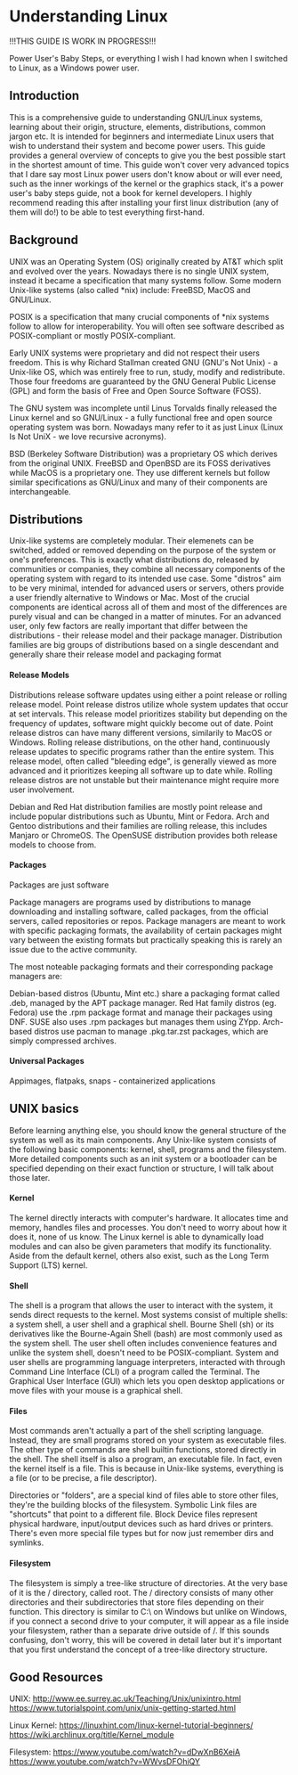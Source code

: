 # Understanding Linux

!!!THIS GUIDE IS WORK IN PROGRESS!!!

Power User's Baby Steps, or everything I wish I had known when I switched to Linux, as a Windows power user.

## Introduction

This is a comprehensive guide to understanding GNU/Linux systems, learning about their origin, structure, elements, distributions, common jargon etc. It is intended for beginners and intermediate Linux users that wish to understand their system and become power users. This guide provides a general overview of concepts to give you the best possible start in the shortest amount of time. This guide won't cover very advanced topics that I dare say most Linux power users don't know about or will ever need, such as the inner workings of the kernel or the graphics stack, it's a power user's baby steps guide, not a book for kernel developers. I highly recommend reading this after installing your first linux distribution (any of them will do!) to be able to test everything first-hand.

## Background

UNIX was an Operating System (OS) originally created by AT&T which split and evolved over the years. Nowadays there is no single UNIX system, instead it became a specification that many systems follow. Some modern Unix-like systems (also called \*nix) include: FreeBSD, MacOS and GNU/Linux.

POSIX is a specification that many crucial components of \*nix systems follow to allow for interoperability. You will often see software described as POSIX-compliant or mostly POSIX-compliant.

Early UNIX systems were proprietary and did not respect their users freedom. This is why Richard Stallman created GNU (GNU's Not Unix) - a Unix-like OS, which was entirely free to run, study, modify and redistribute. Those four freedoms are guaranteed by the GNU General Public License (GPL) and form the basis of Free and Open Source Software (FOSS). 

The GNU system was incomplete until Linus Torvalds finally released the Linux kernel and so GNU/Linux - a fully functional free and open source operating system was born. Nowadays many refer to it as just Linux (Linux Is Not UniX - we love recursive acronyms).

BSD (Berkeley Software Distribution) was a proprietary OS which derives from the original UNIX. FreeBSD and OpenBSD are its FOSS derivatives while MacOS is a proprietary one. They use different kernels but follow similar specifications as GNU/Linux and many of their components are interchangeable.

## Distributions

Unix-like systems are completely modular. Their elemenets can be switched, added or removed depending on the purpose of the system or one's preferences. This is exactly what distributions do, released by communities or companies, they combine all necessary components of the operating system with regard to its intended use case. Some "distros" aim to be very minimal, intended for advanced users or servers, others provide a user friendly alternative to Windows or Mac. Most of the crucial components are identical across all of them and most of the differences are purely visual and can be changed in a matter of minutes. For an advanced user, only few factors are really important that differ between the distributions - their release model and their package manager. Distribution families are big groups of distributions based on a single descendant and generally share their release model and packaging format

#### Release Models

Distributions release software updates using either a point release or rolling release model. Point release distros utilize whole system updates that occur at set intervals. This release model prioritizes stability but depending on the frequency of updates, software might quickly become out of date. Point release distros can have many different versions, similarily to MacOS or Windows. Rolling release distributions, on the other hand, continuously release updates to specific programs rather than the entire system. This release model, often called "bleeding edge", is generally viewed as more advanced and it prioritizes keeping all software up to date while. Rolling release distros are not unstable but their maintenance might require more user involvement.

Debian and Red Hat distribution families are mostly point release and include popular distributions such as Ubuntu, Mint or Fedora. Arch and Gentoo distributions and their families are rolling release, this includes Manjaro or ChromeOS. The OpenSUSE distribution provides both release models to choose from.

#### Packages

Packages are just software

Package managers are programs used by distributions to manage downloading and installing software, called packages, from the official servers, called repositories or repos. Package managers are meant to work with specific packaging formats, the availability of certain packages might vary between the existing formats but practically speaking this is rarely an issue due to the active community.

The most noteable packaging formats and their corresponding package managers are:

Debian-based distros (Ubuntu, Mint etc.) share a packaging format called .deb, managed by the APT package manager. Red Hat family distros (eg. Fedora) use the .rpm package format and manage their packages using DNF. SUSE also uses .rpm packages but manages them using ZYpp. Arch-based distros use pacman to manage .pkg.tar.zst packages, which are simply compressed archives.

#### Universal Packages

Appimages, flatpaks, snaps - containerized applications

## UNIX basics

Before learning anything else, you should know the general structure of the system as well as its main components. 
Any Unix-like system consists of the following basic components: kernel, shell, programs and the filesystem. More detailed components such as an init system or a bootloader can be specified depending on their exact function or structure, I will talk about those later.

#### Kernel

The kernel directly interacts with computer's hardware. It allocates time and memory, handles files and processes. You don't need to worry about how it does it, none of us know. The Linux kernel is able to dynamically load modules and can also be given parameters that modify its functionality. Aside from the default kernel, others also exist, such as the Long Term Support (LTS) kernel.

#### Shell

The shell is a program that allows the user to interact with the system, it sends direct requests to the kernel. Most systems consist of multiple shells: a system shell, a user shell and a graphical shell. Bourne Shell (sh) or its derivatives like the Bourne-Again Shell (bash) are most commonly used as the system shell. The user shell often includes convenience features and unlike the system shell, doesn't need to be POSIX-compliant. System and user shells are programming language interpreters, interacted with through Command Line Interface (CLI) of a program called the Terminal. The Graphical User Interface (GUI) which lets you open desktop applications or move files with your mouse is a graphical shell.

#### Files

Most commands aren't actually a part of the shell scripting language. Instead, they are small programs stored on your system as executable files. The other type of commands are shell builtin functions, stored directly in the shell. The shell itself is also a program, an executable file. In fact, even the kernel itself is a file. This is because in Unix-like systems, everything is a file (or to be precise, a file descriptor). 

Directories or "folders", are a special kind of files able to store other files, they're the building blocks of the filesystem. Symbolic Link files are "shortcuts" that point to a different file. Block Device files represent physical hardware, input/output devices such as hard drives or printers. There's even more special file types but for now just remember dirs and symlinks.

#### Filesystem

The filesystem is simply a tree-like structure of directories. At the very base of it is the / directory, called root. The / directory consists of many other directories and their subdirectories that store files depending on their function. This directory is similar to C:\ on Windows but unlike on Windows, if you connect a second drive to your computer, it will appear as a file inside your filesystem, rather than a separate drive outside of /. If this sounds confusing, don't worry, this will be covered in detail later but it's important that you first understand the concept of a tree-like directory structure.

## Good Resources

UNIX:
http://www.ee.surrey.ac.uk/Teaching/Unix/unixintro.html
https://www.tutorialspoint.com/unix/unix-getting-started.html

Linux Kernel:
https://linuxhint.com/linux-kernel-tutorial-beginners/
https://wiki.archlinux.org/title/Kernel_module

Filesystem:
https://www.youtube.com/watch?v=dDwXnB6XeiA
https://www.youtube.com/watch?v=WWvsDFOhiQY
